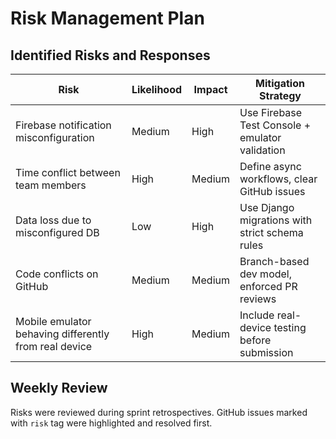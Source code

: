 # Risk Management Plan

## Identified Risks and Responses

| Risk                                                  | Likelihood | Impact | Mitigation Strategy                            |
|-------------------------------------------------------|------------|--------|--------------------------------------------------|
| Firebase notification misconfiguration                | Medium     | High   | Use Firebase Test Console + emulator validation |
| Time conflict between team members                    | High       | Medium | Define async workflows, clear GitHub issues     |
| Data loss due to misconfigured DB                     | Low        | High   | Use Django migrations with strict schema rules  |
| Code conflicts on GitHub                              | Medium     | Medium | Branch-based dev model, enforced PR reviews     |
| Mobile emulator behaving differently from real device | High       | Medium | Include real-device testing before submission   |

## Weekly Review

Risks were reviewed during sprint retrospectives. GitHub issues marked with `risk` tag were highlighted and resolved first.
